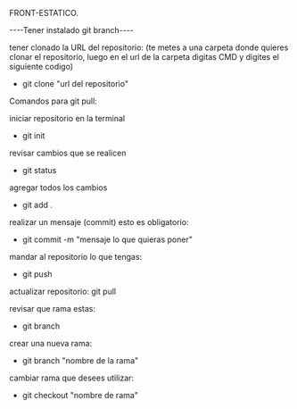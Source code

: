 FRONT-ESTATICO.

----Tener instalado git branch----

tener clonado la URL del repositorio:
(te metes a una carpeta donde quieres clonar el repositorio, luego en el url de la carpeta digitas CMD y digites el siguiente codigo)
* git clone "url del repositorio"

Comandos para git pull:

iniciar repositorio en la terminal
* git init

revisar cambios que se realicen
* git status

agregar todos los cambios
* git add .

realizar un mensaje (commit) esto es obligatorio:
* git commit -m "mensaje lo que quieras poner"

mandar al repositorio lo que tengas:
* git push

actualizar repositorio:
git pull

revisar que rama estas:
* git branch

crear una nueva rama:
* git branch "nombre de la rama"

cambiar rama que desees utilizar:
* git checkout "nombre de rama"